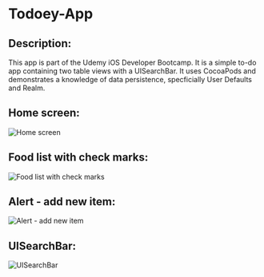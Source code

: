 # Todoey-App

## Description:
This app is part of the Udemy iOS Developer Bootcamp. It is a simple to-do app containing two table views with a UISearchBar. It uses CocoaPods and demonstrates a knowledge of data persistence, specficially User Defaults and Realm.

## Home screen:

![Home screen](https://user-images.githubusercontent.com/120228798/228942829-e0e9d0d8-9293-4d72-a321-d6ac07742edc.png)

## Food list with check marks:

![Food list with check marks](https://user-images.githubusercontent.com/120228798/228942997-934918f3-f190-41ca-90dc-46f8dc31bc62.png)

## Alert - add new item:

![Alert - add new item](https://user-images.githubusercontent.com/120228798/228943143-a487eced-6244-4009-81cc-8cbb5d7277b8.png)

## UISearchBar:

![UISearchBar](https://user-images.githubusercontent.com/120228798/228943264-9ceb6ab5-4f94-4c8b-9a31-48729271d85e.png)
